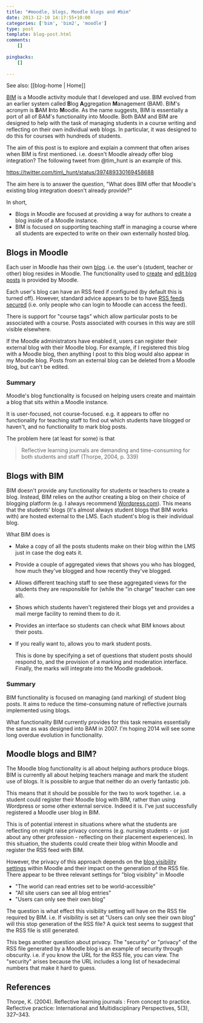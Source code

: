```yaml
---
title: "#moodle, blogs, Moodle blogs and #bim"
date: 2013-12-10 14:17:55+10:00
categories: ['bim', 'bim2', 'moodle']
type: post
template: blog-post.html
comments:
    []
    
pingbacks:
    []
    
---
```


See also: [[blog-home | Home]]

[BIM](/blog2/research/bam-blog-aggregation-management/) is a Moodle activity module that I developed and use. BIM evolved from an earlier system called **B**log **A**ggregation **M**anagement (BAM). BIM's acronym is **B**AM **I**nto **M**oodle. As the name suggests, BIM is essentially a port of all of BAM's functionality into Moodle. Both BAM and BIM are designed to help with the task of managing students in a course writing and reflecting on their own individual web blogs. In particular, it was designed to do this for courses with hundreds of students.

The aim of this post is to explore and explain a comment that often arises when BIM is first mentioned. i.e. doesn't Moodle already offer blog integration? The following tweet from @tim\_hunt is an example of this.

https://twitter.com/tim\_hunt/status/397489330169458688

The aim here is to answer the question, "What does BIM offer that Moodle's existing blog integration doesn't already provide?"

In short,

- Blogs in Moodle are focused at providing a way for authors to create a blog inside of a Moodle instance.
- BIM is focused on supporting teaching staff in managing a course where all students are expected to write on their own externally hosted blog.

## Blogs in Moodle

Each user in Moodle has their own [blog](http://docs.moodle.org/24/en/Blogs). i.e. the user's (student, teacher or other) blog resides in Moodle. The functionality used to [create](http://docs.moodle.org/25/en/Using_Blogs#Adding_a_blog_entry) and [edit blog posts](http://docs.moodle.org/25/en/Using_Blogs#Editing_a_blog_entry) is provided by Moodle.

Each user's blog can have an RSS feed if configured (by default this is turned off). However, standard advice appears to be to have [RSS feeds secured](http://docs.moodle.org/dev/Blogs#Secure_RSS_feeds) (i.e. only people who can login to Moodle can access the feed).

There is support for "course tags" which allow particular posts to be associated with a course. Posts associated with courses in this way are still visible elsewhere.

If the Moodle administrators have enabled it, users can register their external blog with their Moodle blog. For example, if I registered this blog with a Moodle blog, then anything I post to this blog would also appear in my Moodle blog. Posts from an external blog can be deleted from a Moodle blog, but can't be edited.

### Summary

Moodle's blog functionality is focused on helping users create and maintain a blog that sits within a Moodle instance.

It is user-focused, not course-focused. e.g. it appears to offer no functionality for teaching staff to find out which students have blogged or haven't, and no functionality to mark blog posts.

The problem here (at least for some) is that

> Reflective learning journals are demanding and time-consuming for both students and staff (Thorpe, 2004, p. 339)

## Blogs with BIM

BIM doesn't provide any functionality for students or teachers to create a blog. Instead, BIM relies on the author creating a blog on their choice of blogging platform (e.g. I always recommend [Wordpress.com](http://wordpress.com/)). This means that the students' blogs (it's almost always student blogs that BIM works with) are hosted external to the LMS. Each student's blog is their individual blog.

What BIM does is

- Make a copy of all the posts students make on their blog within the LMS just in case the dog eats it.
- Provide a couple of aggregated views that shows you who has blogged, how much they've blogged and how recently they've blogged.
- Allows different teaching staff to see these aggregated views for the students they are responsible for (while the "in charge" teacher can see all).
- Shows which students haven't registered their blogs yet and provides a mail merge facility to remind them to do it.
- Provides an interface so students can check what BIM knows about their posts.
- If you really want to, allows you to mark student posts.
    
    This is done by specifying a set of questions that student posts should respond to, and the provision of a marking and moderation interface. Finally, the marks will integrate into the Moodle gradebook.
    

### Summary

BIM functionality is focused on managing (and marking) of student blog posts. It aims to reduce the time-consuming nature of reflective journals implemented using blogs.

What functionality BIM currently provides for this task remains essentially the same as was designed into BAM in 2007. I'm hoping 2014 will see some long overdue evolution in functionality.

## Moodle blogs and BIM?

The Moodle blog functionality is all about helping authors produce blogs. BIM is currently all about helping teachers manage and mark the student use of blogs. It is possible to argue that neither do an overly fantastic job.

This means that it should be possible for the two to work together. i.e. a student could register their Moodle blog with BIM, rather than using Wordpress or some other external service. Indeed it is. I've just successfully registered a Moodle user blog in BIM.

This is of potential interest in situations where what the students are reflecting on might raise privacy concerns (e.g. nursing students - or just about any other profession - reflecting on their placement experiences). In this situation, the students could create their blog within Moodle and register the RSS feed with BIM.

However, the privacy of this approach depends on the [blog visibility settings](http://docs.moodle.org/24/en/Blog_settings#Blog_visibility) within Moodle and their impact on the generation of the RSS file. There appear to be three relevant settings for "blog visiblity" in Moodle

- "The world can read entries set to be world-accessible"
- "All site users can see all blog entries"
- "Users can only see their own blog"

The question is what effect this visibility setting will have on the RSS file required by BIM. i.e. If visibility is set at "Users can only see their own blog" will this stop generation of the RSS file? A quick test seems to suggest that the RSS file is still generated.

This begs another question about privacy. The "security" or "privacy" of the RSS file generated by a Moodle blog is an example of security through obscurity. i.e. if you know the URL for the RSS file, you can view. The "security" arises because the URL includes a long list of hexadecimal numbers that make it hard to guess.

## References

Thorpe, K. (2004). Reflective learning journals : From concept to practice. Reflective practice: International and Multidisciplinary Perspectives, 5(3), 327–343.